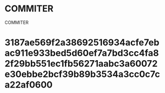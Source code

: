 # COMMITER
COMMITER






# 3187ae569f2a38692516934acfe7ebac911e933bed5d60ef7a7bd3cc4fa82f29bb551ec1fb56271aabc3a60072e30ebbe2bcf39b89b3534a3cc0c7ca22af0600
